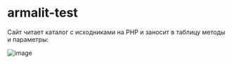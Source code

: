 # armalit-test

Сайт читает каталог с исходниками на PHP и заносит в таблицу методы и параметры:

![image](https://user-images.githubusercontent.com/10297748/155696907-c4a7deb9-640a-4330-acba-941a502f82b4.png)
